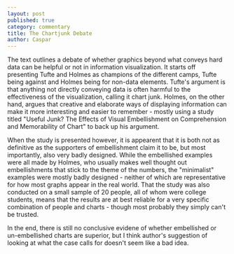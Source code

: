 ```yaml
---
layout: post
published: true
category: commentary
title: The Chartjunk Debate
author: Caspar
---
```

The text outlines a debate of whether graphics beyond what conveys hard data can be helpful or not in information visualization. It starts off presenting Tufte and Holmes as champions of the different camps, Tufte being against and Holmes being for non-data elements. Tufte's argument is that anything not directly conveying data is often harmful to the effectiveness of the visualization, calling it chart junk. Holmes, on the other hand, argues that creative and elaborate ways of displaying information can make it more interesting and easier to remember - mostly using a study titled "Useful Junk? The Effects of Visual Embellishment on Comprehension and Memorability of Chart" to back up his argument.

When the study is presented however, it is appearent that it is both not as definitive as the supporters of embellishment claim it to be, but most importantly, also very badly designed. While the embellished examples were all made by Holmes, who usually makes well thought out embellishments that stick to the theme of the numbers, the "minimalist" examples were mostly badly designed - neither of which are representative for how most graphs appear in the real world. That the study was also conducted on a small sample of 20 people, all of whom were college students, means that the results are at best reliable for a very specific combination of people and charts - though most probably they simply can't be trusted.

In the end, there is still no conclusive evidene of whether embellished or un-embellished charts are superior, but I think author's suggestion of looking at what the case calls for doesn't seem like a bad idea.